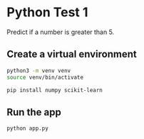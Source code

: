 # Python Test 1

Predict if a number is greater than 5.

## Create a virtual environment

```bash
python3 -m venv venv
source venv/bin/activate
```

```bash
pip install numpy scikit-learn
```

## Run the app

```bash
python app.py
```
